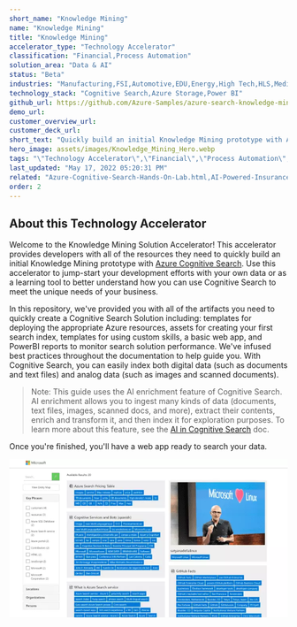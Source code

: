 ```yaml
---
short_name: "Knowledge Mining"
name: "Knowledge Mining"
title: "Knowledge Mining"
accelerator_type: "Technology Accelerator"
classification: "Financial,Process Automation"
solution_area: "Data & AI"
status: "Beta"
industries: "Manufacturing,FSI,Automotive,EDU,Energy,High Tech,HLS,Media and Entertainment,Professional Services,Retail,SLG,Horizontal"
technology_stack: "Cognitive Search,Azure Storage,Power BI"
github_url: https://github.com/Azure-Samples/azure-search-knowledge-mining
demo_url: 
customer_overview_url: 
customer_deck_url: 
short_text: "Quickly build an initial Knowledge Mining prototype with Azure Cognitive Search"
hero_image: assets/images/Knowledge_Mining_Hero.webp
tags: "\"Technology Accelerator\",\"Financial\",\"Process Automation\",\"Manufacturing\",\"FSI\",\"Automotive\",\"EDU\",\"Energy\",\"High Tech\",\"HLS\",\"Media and Entertainment\",\"Professional Services\",\"Retail\",\"SLG\",\"Horizontal\",\"Cognitive Search\",\"Azure Storage\",\"Power BI\",\"Data & AI\",\"Beta\""
last_updated: "May 17, 2022 05:20:31 PM"
related: "Azure-Cognitive-Search-Hands-On-Lab.html,AI-Powered-Insurance-Claims-Automation.html,Intelligent-Document-Processing.html"
order: 2
---
```

## About this Technology Accelerator

Welcome to the Knowledge Mining Solution Accelerator! This accelerator provides developers with all of the resources they need to quickly build an initial Knowledge Mining prototype with [Azure Cognitive Search](https://docs.microsoft.com/azure/search/cognitive-search-concept-intro). Use this accelerator to jump-start your development efforts with your own data or as a learning tool to better understand how you can use Cognitive Search to meet the unique needs of your business.

In this repository, we've provided you with all of the artifacts you need to quickly create a Cognitive Search Solution including: templates for deploying the appropriate Azure resources, assets for creating your first search index, templates for using custom skills, a basic web app, and PowerBI reports to monitor search solution performance. We've infused best practices throughout the documentation to help guide you. With Cognitive Search, you can easily index both digital data (such as documents and text files) and analog data (such as images and scanned documents).

> Note: This guide uses the AI enrichment feature of Cognitive Search. AI enrichment allows you to ingest many kinds of data (documents, text files, images, scanned docs, and more), extract their contents, enrich and transform it, and then index it for exploration purposes. To learn more about this feature, see the [AI in Cognitive Search](https://docs.microsoft.com/azure/search/cognitive-search-concept-intro) doc.

Once you're finished, you'll have a web app ready to search your data.

![A web app showing several resources and their lists of searchable tags](../assets/images/ui.webp)
